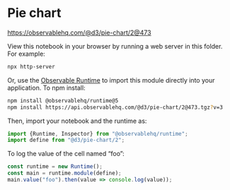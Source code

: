 # Pie chart

https://observablehq.com/@d3/pie-chart/2@473

View this notebook in your browser by running a web server in this folder. For
example:

~~~sh
npx http-server
~~~

Or, use the [Observable Runtime](https://github.com/observablehq/runtime) to
import this module directly into your application. To npm install:

~~~sh
npm install @observablehq/runtime@5
npm install https://api.observablehq.com/@d3/pie-chart/2@473.tgz?v=3
~~~

Then, import your notebook and the runtime as:

~~~js
import {Runtime, Inspector} from "@observablehq/runtime";
import define from "@d3/pie-chart/2";
~~~

To log the value of the cell named “foo”:

~~~js
const runtime = new Runtime();
const main = runtime.module(define);
main.value("foo").then(value => console.log(value));
~~~
